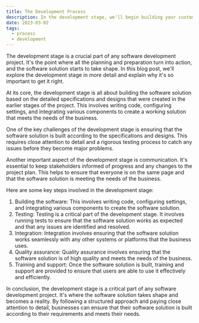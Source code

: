 ```yaml
---
title: The Development Process
description: In the development stage, we'll begin building your customized software solution based on your specific needs and requirements. This involves creating a detailed project plan, designing the solution, and developing the software.
date: 2023-03-02
tags:
  - process
  - development
---
```


The development stage is a crucial part of any software development project. It's the point where all the planning and preparation turn into action, and the software solution starts to take shape. In this blog post, we'll explore the development stage in more detail and explain why it's so important to get it right.

At its core, the development stage is all about building the software solution based on the detailed specifications and designs that were created in the earlier stages of the project. This involves writing code, configuring settings, and integrating various components to create a working solution that meets the needs of the business.

One of the key challenges of the development stage is ensuring that the software solution is built according to the specifications and designs. This requires close attention to detail and a rigorous testing process to catch any issues before they become major problems.

Another important aspect of the development stage is communication. It's essential to keep stakeholders informed of progress and any changes to the project plan. This helps to ensure that everyone is on the same page and that the software solution is meeting the needs of the business.

Here are some key steps involved in the development stage:

1. Building the software: This involves writing code, configuring settings, and integrating various components to create the software solution.
2. Testing: Testing is a critical part of the development stage. It involves running tests to ensure that the software solution works as expected and that any issues are identified and resolved.
3. Integration: Integration involves ensuring that the software solution works seamlessly with any other systems or platforms that the business uses.
4. Quality assurance: Quality assurance involves ensuring that the software solution is of high quality and meets the needs of the business.
5. Training and support: Once the software solution is built, training and support are provided to ensure that users are able to use it effectively and efficiently.

In conclusion, the development stage is a critical part of any software development project. It's where the software solution takes shape and becomes a reality. By following a structured approach and paying close attention to detail, businesses can ensure that their software solution is built according to their requirements and meets their needs.
